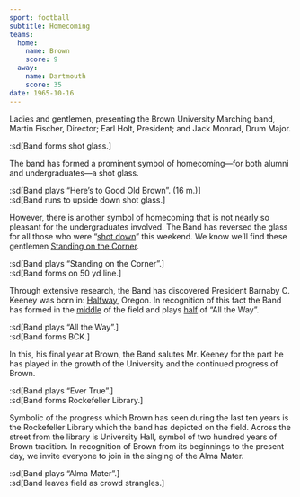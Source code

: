 ```yaml
---
sport: football
subtitle: Homecoming
teams:
  home:
    name: Brown
    score: 9
  away:
    name: Dartmouth
    score: 35
date: 1965-10-16
---
```


Ladies and gentlemen, presenting the Brown University Marching band, Martin Fischer, Director; Earl Holt, President; and Jack Monrad, Drum Major.

:sd[Band forms shot glass.]

The band has formed a prominent symbol of homecoming—for both alumni and undergraduates—a shot glass.

:sd[Band plays “Here’s to Good Old Brown”. (16 m.)]\
:sd[Band runs to upside down shot glass.]

However, there is another symbol of homecoming that is not nearly so pleasant for the undergraduates involved. The Band has reversed the glass for all those who were “<u>shot down</u>” this weekend. We know we’ll find these gentlemen <u>Standing on the Corner</u>.

:sd[Band plays “Standing on the Corner”.]\
:sd[Band forms on 50 yd line.]

Through extensive research, the Band has discovered President Barnaby C. Keeney was born in: <u>Halfway</u>, Oregon. In recognition of this fact the Band has formed in the <u>middle</u> of the field and plays <u>half</u> of “All the Way”.

:sd[Band plays “All the Way”.]\
:sd[Band forms BCK.]

In this, his final year at Brown, the Band salutes Mr. Keeney for the part he has played in the growth of the University and the continued progress of Brown.

:sd[Band plays “Ever True”.]\
:sd[Band forms Rockefeller Library.]

Symbolic of the progress which Brown has seen during the last ten years is the Rockefeller Library which the band has depicted on the field. Across the street from the library is University Hall, symbol of two hundred years of Brown tradition. In recognition of Brown from its beginnings to the present day, we invite everyone to join in the singing of the Alma Mater.

:sd[Band plays “Alma Mater”.]\
:sd[Band leaves field as crowd strangles.]
